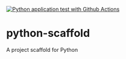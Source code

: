 [![Python application test with Github Actions](https://github.com/gordonjun2/python-scaffold/actions/workflows/main.yml/badge.svg)](https://github.com/gordonjun2/python-scaffold/actions/workflows/main.yml)

# python-scaffold
A project scaffold for Python
